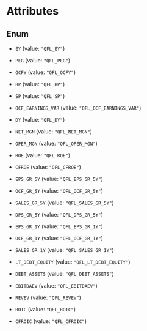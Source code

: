 

# Attributes

## Enum


* `EY` (value: `"QFL_EY"`)

* `PEG` (value: `"QFL_PEG"`)

* `OCFY` (value: `"QFL_OCFY"`)

* `BP` (value: `"QFL_BP"`)

* `SP` (value: `"QFL_SP"`)

* `OCF_EARNINGS_VAR` (value: `"QFL_OCF_EARNINGS_VAR"`)

* `DY` (value: `"QFL_DY"`)

* `NET_MGN` (value: `"QFL_NET_MGN"`)

* `OPER_MGN` (value: `"QFL_OPER_MGN"`)

* `ROE` (value: `"QFL_ROE"`)

* `CFROE` (value: `"QFL_CFROE"`)

* `EPS_GR_5Y` (value: `"QFL_EPS_GR_5Y"`)

* `OCF_GR_5Y` (value: `"QFL_OCF_GR_5Y"`)

* `SALES_GR_5Y` (value: `"QFL_SALES_GR_5Y"`)

* `DPS_GR_5Y` (value: `"QFL_DPS_GR_5Y"`)

* `EPS_GR_1Y` (value: `"QFL_EPS_GR_1Y"`)

* `OCF_GR_1Y` (value: `"QFL_OCF_GR_1Y"`)

* `SALES_GR_1Y` (value: `"QFL_SALES_GR_1Y"`)

* `LT_DEBT_EQUITY` (value: `"QFL_LT_DEBT_EQUITY"`)

* `DEBT_ASSETS` (value: `"QFL_DEBT_ASSETS"`)

* `EBITDAEV` (value: `"QFL_EBITDAEV"`)

* `REVEV` (value: `"QFL_REVEV"`)

* `ROIC` (value: `"QFL_ROIC"`)

* `CFROIC` (value: `"QFL_CFROIC"`)




